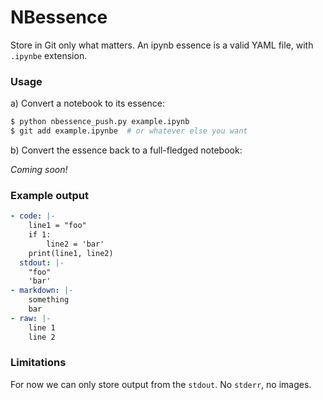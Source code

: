 # NBessence

Store in Git only what matters. An ipynb essence is a valid YAML file, with `.ipynbe` extension.

### Usage

a) Convert a notebook to its essence:
```bash
$ python nbessence_push.py example.ipynb
$ git add example.ipynbe  # or whatever else you want 
```

b) Convert the essence back to a full-fledged notebook:

_Coming soon!_

### Example output

```yaml
- code: |-
    line1 = "foo"
    if 1:
        line2 = 'bar'
    print(line1, line2)
  stdout: |-
    "foo"
    'bar'
- markdown: |-
    something
    bar
- raw: |-
    line 1
    line 2
```

### Limitations

For now we can only store output from the `stdout`. No `stderr`, no images.